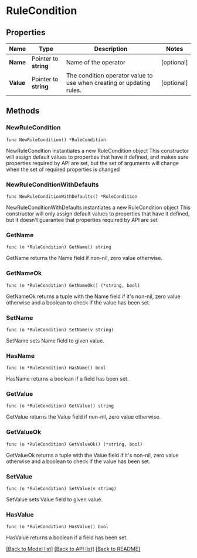 # RuleCondition

## Properties

Name | Type | Description | Notes
------------ | ------------- | ------------- | -------------
**Name** | Pointer to **string** | Name of the operator | [optional] 
**Value** | Pointer to **string** | The condition operator value to use when creating or updating rules. | [optional] 

## Methods

### NewRuleCondition

`func NewRuleCondition() *RuleCondition`

NewRuleCondition instantiates a new RuleCondition object
This constructor will assign default values to properties that have it defined,
and makes sure properties required by API are set, but the set of arguments
will change when the set of required properties is changed

### NewRuleConditionWithDefaults

`func NewRuleConditionWithDefaults() *RuleCondition`

NewRuleConditionWithDefaults instantiates a new RuleCondition object
This constructor will only assign default values to properties that have it defined,
but it doesn't guarantee that properties required by API are set

### GetName

`func (o *RuleCondition) GetName() string`

GetName returns the Name field if non-nil, zero value otherwise.

### GetNameOk

`func (o *RuleCondition) GetNameOk() (*string, bool)`

GetNameOk returns a tuple with the Name field if it's non-nil, zero value otherwise
and a boolean to check if the value has been set.

### SetName

`func (o *RuleCondition) SetName(v string)`

SetName sets Name field to given value.

### HasName

`func (o *RuleCondition) HasName() bool`

HasName returns a boolean if a field has been set.

### GetValue

`func (o *RuleCondition) GetValue() string`

GetValue returns the Value field if non-nil, zero value otherwise.

### GetValueOk

`func (o *RuleCondition) GetValueOk() (*string, bool)`

GetValueOk returns a tuple with the Value field if it's non-nil, zero value otherwise
and a boolean to check if the value has been set.

### SetValue

`func (o *RuleCondition) SetValue(v string)`

SetValue sets Value field to given value.

### HasValue

`func (o *RuleCondition) HasValue() bool`

HasValue returns a boolean if a field has been set.


[[Back to Model list]](../README.md#documentation-for-models) [[Back to API list]](../README.md#documentation-for-api-endpoints) [[Back to README]](../README.md)


